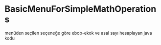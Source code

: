 # BasicMenuForSimpleMathOperations
menüden seçilen seçeneğe göre ebob-ekok ve asal sayı hesaplayan java kodu
